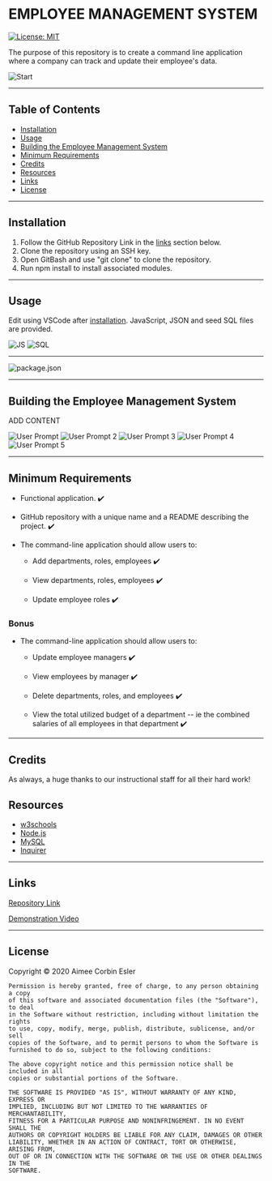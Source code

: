 # EMPLOYEE MANAGEMENT SYSTEM

[![License: MIT](https://img.shields.io/badge/License-MIT-yellow.svg)](https://opensource.org/licenses/MIT)

The purpose of this repository is to create a command line application where a company can track and update their employee's data.

![Start](./assets/main.PNG)

---

## Table of Contents

- [Installation](#installation)
- [Usage](#Usage)
- [Building the Employee Management System](#building-the-employee-management-system)
- [Minimum Requirements](#minimum-requirements)
- [Credits](#credits)
- [Resources](#resources)
- [Links](#Links)
- [License](#license)

---

## Installation

1. Follow the GitHub Repository Link in the [links](#Links) section below.
1. Clone the repository using an SSH key.
1. Open GitBash and use "git clone" to clone the repository.
1. Run npm install to install associated modules.

---

## Usage

Edit using VSCode after [installation](#installation). JavaScript, JSON and seed SQL files are provided.

![JS](./assets/js.PNG)
![SQL](./assets/seeds.PNG)

---

![package.json](./assets/package.PNG)

---

## Building the Employee Management System

ADD CONTENT

![User Prompt](./assets/add-employee.PNG)
![User Prompt 2](./assets/add-role.PNG)
![User Prompt 3](./assets/add-department.PNG)
![User Prompt 4](./assets/remove-employee.PNG)
![User Prompt 5](./assets/budget.PNG)

---

## Minimum Requirements

* Functional application. :heavy_check_mark:

* GitHub repository with a unique name and a README describing the project. :heavy_check_mark:

* The command-line application should allow users to:

  * Add departments, roles, employees :heavy_check_mark:

  * View departments, roles, employees :heavy_check_mark:

  * Update employee roles :heavy_check_mark:

### Bonus

* The command-line application should allow users to:

  * Update employee managers :heavy_check_mark:

  * View employees by manager :heavy_check_mark:

  * Delete departments, roles, and employees :heavy_check_mark:

  * View the total utilized budget of a department -- ie the combined salaries of all employees in that department :heavy_check_mark:

---

## Credits

As always, a huge thanks to our instructional staff for all their hard work!

## Resources

- [w3schools](https://www.w3schools.com)
- [Node.js](https://nodejs.org/en/)
- [MySQL](https://www.mysql.com/)
- [Inquirer](https://www.npmjs.com/package/inquirer)

---

## Links

[Repository Link](https://github.com/aimeecesler/employee-management-system)

[Demonstration Video](https://drive.google.com/file/d/1fEARzqbKqEfLZUUPVHUzaPHgRnO6GI0-/view)

---

## License

Copyright &copy; 2020 Aimee Corbin Esler

    Permission is hereby granted, free of charge, to any person obtaining a copy
    of this software and associated documentation files (the "Software"), to deal
    in the Software without restriction, including without limitation the rights
    to use, copy, modify, merge, publish, distribute, sublicense, and/or sell
    copies of the Software, and to permit persons to whom the Software is
    furnished to do so, subject to the following conditions:

    The above copyright notice and this permission notice shall be included in all
    copies or substantial portions of the Software.

    THE SOFTWARE IS PROVIDED "AS IS", WITHOUT WARRANTY OF ANY KIND, EXPRESS OR
    IMPLIED, INCLUDING BUT NOT LIMITED TO THE WARRANTIES OF MERCHANTABILITY,
    FITNESS FOR A PARTICULAR PURPOSE AND NONINFRINGEMENT. IN NO EVENT SHALL THE
    AUTHORS OR COPYRIGHT HOLDERS BE LIABLE FOR ANY CLAIM, DAMAGES OR OTHER
    LIABILITY, WHETHER IN AN ACTION OF CONTRACT, TORT OR OTHERWISE, ARISING FROM,
    OUT OF OR IN CONNECTION WITH THE SOFTWARE OR THE USE OR OTHER DEALINGS IN THE
    SOFTWARE.
